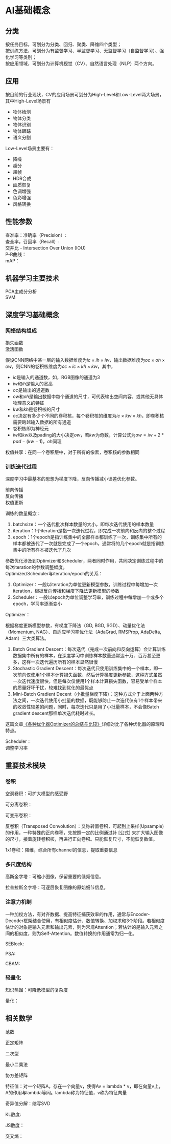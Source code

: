# AI基础概念

## 分类

按任务目标，可划分为分类、回归、聚类、降维四个类型；  
按训练方法，可划分为有监督学习、半监督学习、无监督学习（自监督学习）、强化学习等类别；  
按应用领域，可划分为计算机视觉（CV）、自然语言处理（NLP）两个方向。  

## 应用

按目前的行业现状，CV的应用场景可划分为High-Level和Low-Level两大场景，其中High-Level场景有
- 物体检测
- 物体分类
- 物体识别
- 物体跟踪
- 语义分割

Low-Level场景主要有：
- 降噪
- 超分
- 超帧
- HDR合成
- 画质恢复
- 色调增强
- 色彩增强
- 风格转换

## 性能参数

查准率：准确率（Precision）:  
查全率，召回率（Recall）:   
交并比 - Intersection Over Union (IOU)  
P-R曲线：  
mAP：  

## 机器学习主要技术

PCA主成分分析  
SVM  

## 深度学习基础概念


### 网络结构组成

损失函数  
激活函数  

假设CNN网络中某一层的输入数据维度为$ic \times ih \times iw$，输出数据维度为$oc \times oh \times ow$，则CNN的卷积核维度为$oc \times ic \times kh \times kw$，其中，

- $ic$是输入的通道数，如，RGB图像的通道为3
- $iw$和$ih$是输入的宽高
- $oc$是输出的通道数
- $ow$和$oh$是输出数据中每个通道的尺寸，可代表输出空间内容，或其他无具体物理意义的特征
- $kw$和$kh$是卷积核的尺寸
- $oc$决定有多少个不同的卷积核，每个卷积核的维度为$ic \times kw \times kh$，即卷积核需要跨越输入数据的所有通道
- 卷积核即为神经元
- $iw$和$kw$以及pading的大小决定$ow$，若$kw$为奇数，计算公式为$ow = iw + 2 * pad - (kw - 1)$，$oh$同理

权值共享：在同一个卷积层中，对于所有的像素，卷积核的参数相同  

### 训练迭代过程

深度学习中最基本的思想为梯度下降，反向传播减小误差优化参数。

前向传播  
反向传播  
权值更新  

训练的数量概念：
1. batchsize：一个迭代批次样本数量的大小，即每次迭代使用的样本数量
2. iteration：1个iteration是指一次迭代过程，即完成一次前向和反向的整个过程
3. epoch：1个epoch是指训练集中的全部样本都训练了一次，训练集中所有的样本都被迭代了一次就是完成了一个epoch，通常将的几个epoch就是指训练集中的所有样本被迭代了几次

参数优化涉及到Optimizer和Scheduler，两者同时作用，共同决定训练过程中的每次iteration的参数调整幅度。  
Optimizer/Scheduler与iteration/epoch的关系：
1. Optimizer：一般以iteration为单位更新模型参数，训练过程中每增加一次iteration，根据反向传播和梯度下降法更新模型的参数
2. Scheduler：一般以epoch为单位调整学习率，训练过程中每增加一个或多个epoch，学习率逐渐变小

Optimizer：

根据梯度更新模型参数，有梯度下降法（GD, BGD, SGD）、动量优化法（Momentum, NAG）、自适应学习率优化法（AdaGrad, RMSProp, AdaDelta, Adam）三大类算法。
1. Batch Gradient Descent：每次迭代（完成一次前向和反向运算）会计算训练数据集中所有的样本，在深度学习中训练样本数量通常达十万、百万甚至更多，这样一次迭代遍历所有的样本显然很慢
2. Stochastic Gradient Descent：每次迭代只使用训练集中的一个样本，即一次前向仅使用1个样本计算损失函数，然后计算梯度更新参数，这种方式虽然一次迭代速度很快，但是每次仅使用1个样本计算损失函数，容易受单个样本的质量好坏干扰，较难找到优化的最优点
3. Mini-Batch Gradient Decent（小批量梯度下降）：这种方式介于上面两种方法之间，一次迭代使用小批量的数据，既能够防止一次迭代仅有1个样本带来的收敛性较差的问题，同时，每次迭代只是用了小批量样本，不会像Batch gradient descent那样单次迭代耗时过长。

这篇文章[《各种优化器Optimizer的总结与比较》](https://blog.csdn.net/weixin_40170902/article/details/80092628)详细对比了各种优化器的原理和特点。

Scheduler：  
调整学习率


## 重要技术模块

### 卷积

空洞卷积：可扩大模型的感受野

可分离卷积：

可变形卷积：

反卷积（Transposed Convolution）：又称转置卷积，可起到上采样(Upsample)的作用，一种特殊的正向卷积，先按照一定的比例通过补 [公式] 来扩大输入图像的尺寸，接着旋转卷积核，再进行正向卷积。只能恢复尺寸，不能恢复数值。

1x1卷积：降维，综合所有channel的信息，提取重要信息

### 多尺度结构

高斯金字塔：可缩小图像，保留重要的低频信息。  

拉普拉斯金字塔：可逐层恢复图像的原始细节信息。

### 注意力机制

一种加权方法，有对齐数据、提高特征捕获效率的作用，通常与Encoder-Decoder框架结合使用，有相似度估计、数值转换、加权求和3个阶段。若相似度估计的对象是输入元素和输出元素，则为常规Attention；若估计的是输入元素之间的相似度，则为Self-Attention。数值转换的作用通常为归一化。

SEBlock:

PSA:

CBAM:

### 轻量化

知识蒸馏：可降低模型的复杂度

量化：

## 相关数学

范数

正定矩阵

二次型

最小二乘法

协方差矩阵

特征值：对一个矩阵A，存在一个向量v，使得Av = lambda \* v，即在向量v上，A的作用与lambda等同。lambda称为特征值，v称为特征向量

奇异值分解：缩写SVD

KL散度:

JS散度：

交叉熵：





